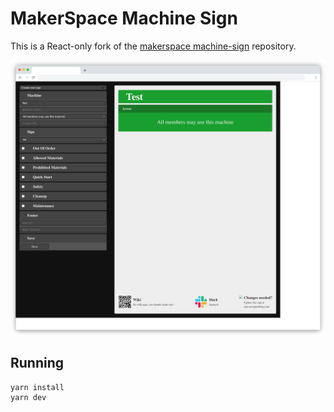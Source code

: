 # MakerSpace Machine Sign

This is a React-only fork of the [makerspace machine-sign](https://github.com/makerspace/machine-sign) repository.

![App example screenshot](./example-screenshot.png)

## Running

```shell
yarn install
yarn dev
```